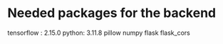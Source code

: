# Needed packages for the backend 

tensorflow : 2.15.0
python: 3.11.8
pillow
numpy
flask
flask_cors
